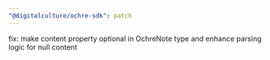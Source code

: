 ```yaml
---
"@digitalculture/ochre-sdk": patch
---
```


fix: make content property optional in OchreNote type and enhance parsing logic for null content
